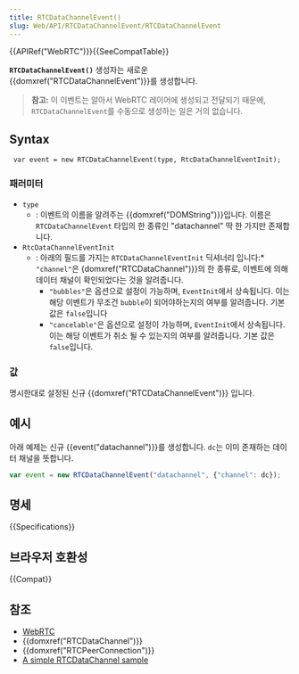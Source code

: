 ```yaml
---
title: RTCDataChannelEvent()
slug: Web/API/RTCDataChannelEvent/RTCDataChannelEvent
---
```

{{APIRef("WebRTC")}}{{SeeCompatTable}}

**`RTCDataChannelEvent()`** 생성자는 새로운 {{domxref("RTCDataChannelEvent")}}를 생성합니다.

> **참고:** 이 이벤트는 알아서 WebRTC 레이어에 생성되고 전달되기 때문에, `RTCDataChannelEvent`를 수동으로 생성하는 일은 거의 없습니다.

## Syntax

     var event = new RTCDataChannelEvent(type, RtcDataChannelEventInit);

### 패러미터

- `type`
  - : 이벤트의 이름을 알려주는 {{domxref("DOMString")}}입니다. 이름은 `RTCDataChannelEvent` 타입의 한 종류인 "datachannel" 딱 한 가지만 존재합니다.
- `RtcDataChannelEventInit`
  - : 아래의 필드를 가지는 `RTCDataChannelEventInit` 딕셔너리 입니다:\* `"channel"`은 {domxref("RTCDataChannel")}}의 한 종류로, 이벤트에 의해 데이터 채널이 확인되었다는 것을 알려줍니다.
    - `"bubbles"`은 옵션으로 설정이 가능하며, `EventInit`에서 상속됩니다. 이는 해당 이벤트가 무조건 `bubble`이 되어야하는지의 여부를 알려줍니다. 기본 값은 `false`입니다
    - `"cancelable"`은 옵션으로 설정이 가능하며, `EventInit`에서 상속됩니다. 이는 해당 이벤트가 취소 될 수 있는지의 여부를 알려줍니다. 기본 값은 `false`입니다.

### 값

명시한대로 설정된 신규 {{domxref("RTCDataChannelEvent")}} 입니다.

## 예시

아래 예제는 신규 {{event("datachannel")}}를 생성합니다. `dc`는 이미 존재하는 데이터 채널을 뜻합니다.

```js
var event = new RTCDataChannelEvent("datachannel", {"channel": dc});
```

## 명세

{{Specifications}}

## 브라우저 호환성

{{Compat}}

## 참조

- [WebRTC](/ko/docs/Web/Guide/API/WebRTC)
- {{domxref("RTCDataChannel")}}
- {{domxref("RTCPeerConnection")}}
- [A simple RTCDataChannel sample](/ko/docs/Web/API/WebRTC_API/Simple_RTCDataChannel_sample)
